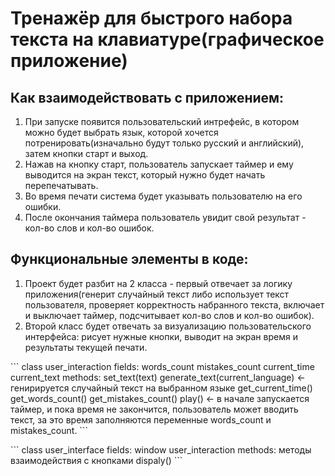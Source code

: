 # Тренажёр для быстрого набора текста на клавиатуре(графическое приложение)

## Как взаимодействовать с приложением:
1) При запуске появится пользовательский интрефейс, в котором можно будет выбрать язык,
   которой хочется потренировать(изначально будут только русский и английский), затем кнопки
   старт и выход.
2) Нажав на кнопку старт, пользователь запускает таймер и ему выводится на экран текст, который
   нужно будет начать перепечатывать.
4) Во время печати система будет указывать пользователю на его ошибки.
5) После окончания таймера пользователь увидит свой результат - кол-во слов и кол-во ошибок.

## Функциональные элементы в коде:
1) Проект будет разбит на 2 класса - первый отвечает за логику приложения(генерит случайный текст
   либо использует текст пользователя, проверяет корректность набранного текста,
   включает и выключает таймер, подсчитывает кол-во слов и кол-во ошибок).
2) Второй класс будет отвечать за визуализацию пользовательского интерфейса: рисует нужные кнопки,
   выводит на экран время и результаты текущей печати.

\```
class user_interaction
  fields:
    words_count
    mistakes_count
    current_time
    current_text
  methods:
    set_text(text)
    generate_text(current_language) <- генирируется случайный текст на выбранном языке
    get_current_time()
    get_words_count()
    get_mistakes_count()
    play() <- в начале запускается таймер, и пока время не закончится, пользователь может вводить текст,
    за это время заполняются переменные words_count и mistakes_count.
\```

\```
class user_interface
  fields:
    window
    user_interaction
  methods:
    методы взаимодействия с кнопками
    dispaly()
\```
